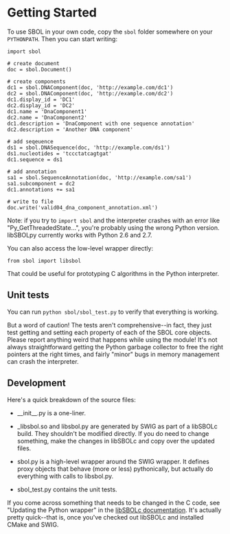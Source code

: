 Getting Started
===============

To use SBOL in your own code, copy the <code>sbol</code> folder somewhere on your <code>PYTHONPATH</code>. Then you can start writing:

    import sbol
    
    # create document
    doc = sbol.Document()

    # create components
    dc1 = sbol.DNAComponent(doc, 'http://example.com/dc1')
    dc2 = sbol.DNAComponent(doc, 'http://example.com/dc2')
    dc1.display_id = 'DC1'
    dc2.display_id = 'DC2'
    dc1.name = 'DnaComponent1'
    dc2.name = 'DnaComponent2'
    dc1.description = 'DnaComponent with one sequence annotation'
    dc2.description = 'Another DNA component'
    
    # add seqeuence
    ds1 = sbol.DNASequence(doc, 'http://example.com/ds1')
    ds1.nucleotides = 'tccctatcagtgat'
    dc1.sequence = ds1

    # add annotation
    sa1 = sbol.SequenceAnnotation(doc, 'http://example.com/sa1')
    sa1.subcomponent = dc2
    dc1.annotations += sa1

    # write to file
    doc.write('valid04_dna_component_annotation.xml')

Note: if you try to <code>import sbol</code> and the interpreter crashes with an error like "Py_GetThreadedState...", you're probably using the wrong Python version. libSBOLpy currently works with Python 2.6 and 2.7.

You can also access the low-level wrapper directly:

    from sbol import libsbol

That could be useful for prototyping C algorithms in the Python interpreter.

Unit tests
----------

You can run <code>python sbol/sbol_test.py</code> to verify that everything is working.

But a word of caution! The tests aren't comprehensive--in fact, they just test getting and setting each property of each of the SBOL core objects. Please report anything weird that happens while using the module! It's not always straightforward getting the Python garbage collector to free the right pointers at the right times, and fairly "minor" bugs in memory management can crash the interpreter.

Development
-----------

Here's a quick breakdown of the source files:

* \_\_init\_\_.py is a one-liner.

* \_libsbol.so and libsbol.py are generated by SWIG as part of a libSBOLc build. They shouldn't be modified directly. If you do need to change something, make the changes in libSBOLc and copy over the updated files.

* sbol.py is a high-level wrapper around the SWIG wrapper. It defines proxy objects that behave (more or less) pythonically, but actually do everything with calls to libsbol.py.

* sbol\_test.py contains the unit tests.

If you come across something that needs to be changed in the C code, see "Updating the Python wrapper" in the [libSBOLc documentation](http://synbiodex.github.com/libSBOLc/#swig). It's actually pretty quick--that is, once you've checked out libSBOLc and installed CMake and SWIG.
